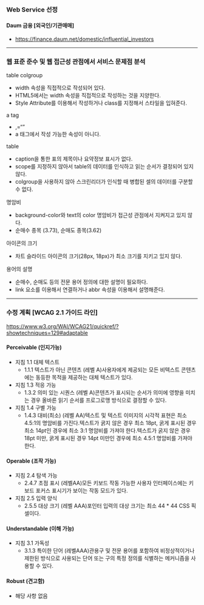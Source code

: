 ### Web Service 선정

#### Daum 금융 [외국인/기관매매]

- https://finance.daum.net/domestic/influential_investors

---

### 웹 표준 준수 및 웹 접근성 관점에서 서비스 문제점 분석

table
colgroup

- width 속성을 직접적으로 작성되어 있다.
- HTML5에서는 width 속성을 직접적으로 작성하는 것을 지양한다.
- Style Attribute를 이용해서 작성하거나 class를 지정해서 스타일을 입혀준다.

a tag

- ,=“”
- a 태그에서 작성 가능한 속성이 아니다.

table

- caption을 통한 표의 제목이나 요약정보 표시가 없다.
- scope를 지정하지 않아서 table의 데이터를 인식하고 읽는 순서가 결정되어 있지 않다.
- colgroup을 사용하지 않아 스크린리더가 인식할 때 병합된 셀의 데이터를 구분할 수 없다.

명암비

- background-color와 text의 color 명암비가 접근성 관점에서 지켜지고 있지 않다.
- 순매수 종목 (3.73), 순매도 종목(3.62)

아이콘의 크기

- 차트 슬라이드 아이콘의 크기(28px, 18px)가 최소 크기를 지키고 있지 않다.

용어의 설명

- 순매수, 순매도 등의 전문 용어 정의에 대한 설명이 필요하다.
- link 요소를 이용해서 연결하거나 abbr 속성을 이용해서 설명해준다.

---

### 수정 계획 [WCAG 2.1 가이드 라인]

https://www.w3.org/WAI/WCAG21/quickref/?showtechniques=129#adaptable

#### Perceivable (인지가능)

- 지침 1.1 대체 텍스트
  - 1.1.1 텍스트가 아닌 콘텐츠 (레벨 A)사용자에게 제공되는 모든 비텍스트 콘텐츠에는 동등한 목적을 제공하는 대체 텍스트가 있다.
- 지침 1.3 적응 가능
  - 1.3.2 의미 있는 시퀀스 (레벨 A)콘텐츠가 표시되는 순서가 의미에 영향을 미치는 경우 올바른 읽기 순서를 프로그로맹 방식으로 결정할 수 있다.
- 지침 1.4 구별 가능
  - 1.4.3 대비(최소) (레벨 AA)텍스트 및 텍스트 이미지의 시각적 표현은 최소 4.5:1의 명암비를 가진다.텍스트가 굵지 않은 경우 최소 18pt, 굵게 표시된 경우 최소 14pt인 경우에 최소 3:1 명암비를 가져야 한다.텍스트가 굵지 않은 경우 18pt 미만, 굵게 표시된 경우 14pt 미만인 경우에 최소 4.5:1 명암비를 가져야 한다.

#### Operable (조작 가능)

- 지침 2.4 탐색 가능
  - 2.4.7 초점 표시 (레벨AA)모든 키보드 작동 가능한 사용자 인터페이스에는 키보드 포커스 표시기가 보이는 작동 모드가 있다.
- 지침 2.5 입력 양식
  - 2.5.5 대상 크기 (레벨 AAA)포인터 입력의 대상 크기는 최소 44 \* 44 CSS 픽셀이다.

#### Understandable (이해 가능)

- 지침 3.1 가독성
  - 3.1.3 특이한 단어 (레벨AAA)관용구 및 전문 용어를 포함하여 비정상적이거나 제한된 방식으로 사용되는 단어 또는 구의 특정 정의를 식별하는 메커니즘을 사용할 수 있다.

#### Robust (견고함)

- 해당 사항 없음
